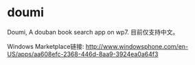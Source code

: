 doumi
=====

Doumi, A douban book search app on wp7. 目前仅支持中文。

Windows Marketplace链接: http://www.windowsphone.com/en-US/apps/aa608efc-2368-446d-8aa9-3924ea0a64f3
